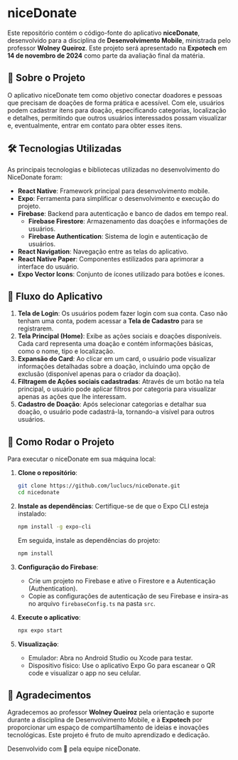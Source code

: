 # niceDonate

Este repositório contém o código-fonte do aplicativo **niceDonate**, desenvolvido para a disciplina de **Desenvolvimento Mobile**, ministrada pelo professor **Wolney Queiroz**. Este projeto será apresentado na **Expotech** em **14 de novembro de 2024** como parte da avaliação final da matéria.

## 📱 Sobre o Projeto

O aplicativo niceDonate tem como objetivo conectar doadores e pessoas que precisam de doações de forma prática e acessível. Com ele, usuários podem cadastrar itens para doação, especificando categorias, localização e detalhes, permitindo que outros usuários interessados possam visualizar e, eventualmente, entrar em contato para obter esses itens.

## 🛠️ Tecnologias Utilizadas

As principais tecnologias e bibliotecas utilizadas no desenvolvimento do NiceDonate foram:

- **React Native**: Framework principal para desenvolvimento mobile.
- **Expo**: Ferramenta para simplificar o desenvolvimento e execução do projeto.
- **Firebase**: Backend para autenticação e banco de dados em tempo real.
  - **Firebase Firestore**: Armazenamento das doações e informações de usuários.
  - **Firebase Authentication**: Sistema de login e autenticação de usuários.
- **React Navigation**: Navegação entre as telas do aplicativo.
- **React Native Paper**: Componentes estilizados para aprimorar a interface do usuário.
- **Expo Vector Icons**: Conjunto de ícones utilizado para botões e ícones.

## 🔄 Fluxo do Aplicativo

1. **Tela de Login**: Os usuários podem fazer login com sua conta. Caso não tenham uma conta, podem acessar a **Tela de Cadastro** para se registrarem.
2. **Tela Principal (Home)**: Exibe as ações sociais e doações disponíveis. Cada card representa uma doação e contém informações básicas, como o nome, tipo e localização.
3. **Expansão do Card**: Ao clicar em um card, o usuário pode visualizar informações detalhadas sobre a doação, incluindo uma opção de exclusão (disponível apenas para o criador da doação).
4. **Filtragem de Ações sociais cadastradas**: Através de um botão na tela principal, o usuário pode aplicar filtros por categoria para visualizar apenas as ações que lhe interessam.
5. **Cadastro de Doação**: Após selecionar categorias e detalhar sua doação, o usuário pode cadastrá-la, tornando-a visível para outros usuários.

## 🚀 Como Rodar o Projeto

Para executar o niceDonate em sua máquina local:

1. **Clone o repositório**:
   ```bash
   git clone https://github.com/luclucs/niceDonate.git
   cd nicedonate
   ```

2. **Instale as dependências**:
   Certifique-se de que o Expo CLI esteja instalado:
   ```bash
   npm install -g expo-cli
   ```
   Em seguida, instale as dependências do projeto:
   ```bash
   npm install
   ```

3. **Configuração do Firebase**:
   - Crie um projeto no Firebase e ative o Firestore e a Autenticação (Authentication).
   - Copie as configurações de autenticação de seu Firebase e insira-as no arquivo `firebaseConfig.ts` na pasta `src`.

4. **Execute o aplicativo**:
   ```bash
   npx expo start
   ```

5. **Visualização**:
   - Emulador: Abra no Android Studio ou Xcode para testar.
   - Dispositivo físico: Use o aplicativo Expo Go para escanear o QR code e visualizar o app no seu celular.

## 🙏 Agradecimentos

Agradecemos ao professor **Wolney Queiroz** pela orientação e suporte durante a disciplina de Desenvolvimento Mobile, e à **Expotech** por proporcionar um espaço de compartilhamento de ideias e inovações tecnológicas. Este projeto é fruto de muito aprendizado e dedicação.

Desenvolvido com 💜 pela equipe niceDonate.
